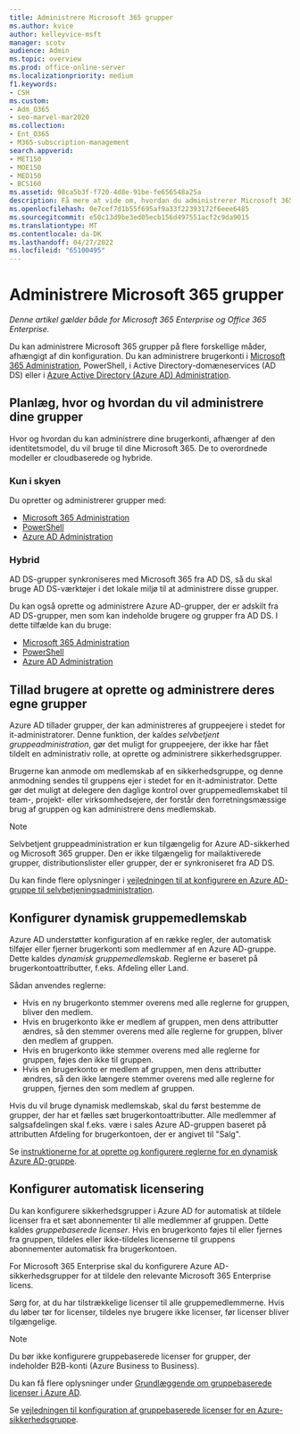 ```yaml
---
title: Administrere Microsoft 365 grupper
ms.author: kvice
author: kelleyvice-msft
manager: scotv
audience: Admin
ms.topic: overview
ms.prod: office-online-server
ms.localizationpriority: medium
f1.keywords:
- CSH
ms.custom:
- Adm_O365
- seo-marvel-mar2020
ms.collection:
- Ent_O365
- M365-subscription-management
search.appverid:
- MET150
- MOE150
- MED150
- BCS160
ms.assetid: 98ca5b3f-f720-4d8e-91be-fe656548a25a
description: Få mere at vide om, hvordan du administrerer Microsoft 365 grupper.
ms.openlocfilehash: 0e7cef7d1b55f695af9a33f22393172f6eee6485
ms.sourcegitcommit: e50c13d9be3ed05ecb156d497551acf2c9da9015
ms.translationtype: MT
ms.contentlocale: da-DK
ms.lasthandoff: 04/27/2022
ms.locfileid: "65100495"
---
```

# <a name="manage-microsoft-365-groups"></a>Administrere Microsoft 365 grupper

*Denne artikel gælder både for Microsoft 365 Enterprise og Office 365 Enterprise.*

Du kan administrere Microsoft 365 grupper på flere forskellige måder, afhængigt af din konfiguration. Du kan administrere brugerkonti i [Microsoft 365 Administration](/admin), PowerShell, i Active Directory-domæneservices (AD DS) eller i [Azure Active Directory (Azure AD) Administration](/azure/active-directory/fundamentals/active-directory-groups-create-azure-portal). 

## <a name="plan-for-where-and-how-you-will-manage-your-groups"></a>Planlæg, hvor og hvordan du vil administrere dine grupper

Hvor og hvordan du kan administrere dine brugerkonti, afhænger af den identitetsmodel, du vil bruge til dine Microsoft 365. De to overordnede modeller er cloudbaserede og hybride.
  
### <a name="cloud-only"></a>Kun i skyen

Du opretter og administrerer grupper med:

- [Microsoft 365 Administration](/admin)
- [PowerShell](maintain-group-membership-with-microsoft-365-powershell.md)
- [Azure AD Administration](/azure/active-directory/fundamentals/active-directory-groups-create-azure-portal)
    
### <a name="hybrid"></a>Hybrid

AD DS-grupper synkroniseres med Microsoft 365 fra AD DS, så du skal bruge AD DS-værktøjer i det lokale miljø til at administrere disse grupper.

Du kan også oprette og administrere Azure AD-grupper, der er adskilt fra AD DS-grupper, men som kan indeholde brugere og grupper fra AD DS. I dette tilfælde kan du bruge:

- [Microsoft 365 Administration](/admin)
- [PowerShell](maintain-group-membership-with-microsoft-365-powershell.md)
- [Azure AD Administration](/azure/active-directory/fundamentals/active-directory-groups-create-azure-portal)

## <a name="allow-users-to-create-and-manage-their-own-groups"></a>Tillad brugere at oprette og administrere deres egne grupper

Azure AD tillader grupper, der kan administreres af gruppeejere i stedet for it-administratorer. Denne funktion, der kaldes *selvbetjent gruppeadministration*, gør det muligt for gruppeejere, der ikke har fået tildelt en administrativ rolle, at oprette og administrere sikkerhedsgrupper. 

Brugerne kan anmode om medlemskab af en sikkerhedsgruppe, og denne anmodning sendes til gruppens ejer i stedet for en it-administrator. Dette gør det muligt at delegere den daglige kontrol over gruppemedlemskabet til team-, projekt- eller virksomhedsejere, der forstår den forretningsmæssige brug af gruppen og kan administrere dens medlemskab.

>[!Note]
>Selvbetjent gruppeadministration er kun tilgængelig for Azure AD-sikkerhed og Microsoft 365 grupper. Den er ikke tilgængelig for mailaktiverede grupper, distributionslister eller grupper, der er synkroniseret fra AD DS.
>

Du kan finde flere oplysninger i [vejledningen til at konfigurere en Azure AD-gruppe til selvbetjeningsadministration](/azure/active-directory/active-directory-accessmanagement-self-service-group-management).

## <a name="set-up-dynamic-group-membership"></a>Konfigurer dynamisk gruppemedlemskab

Azure AD understøtter konfiguration af en række regler, der automatisk tilføjer eller fjerner brugerkonti som medlemmer af en Azure AD-gruppe. Dette kaldes *dynamisk gruppemedlemskab*. Reglerne er baseret på brugerkontoattributter, f.eks. Afdeling eller Land.

Sådan anvendes reglerne:

- Hvis en ny brugerkonto stemmer overens med alle reglerne for gruppen, bliver den medlem.
- Hvis en brugerkonto ikke er medlem af gruppen, men dens attributter ændres, så den stemmer overens med alle reglerne for gruppen, bliver den medlem af gruppen.
- Hvis en brugerkonto ikke stemmer overens med alle reglerne for gruppen, føjes den ikke til gruppen.
- Hvis en brugerkonto er medlem af gruppen, men dens attributter ændres, så den ikke længere stemmer overens med alle reglerne for gruppen, fjernes den som medlem af gruppen.

Hvis du vil bruge dynamisk medlemskab, skal du først bestemme de grupper, der har et fælles sæt brugerkontoattributter. Alle medlemmer af salgsafdelingen skal f.eks. være i sales Azure AD-gruppen baseret på attributten Afdeling for brugerkontoen, der er angivet til "Salg".

Se [instruktionerne for at oprette og konfigurere reglerne for en dynamisk Azure AD-gruppe](/azure/active-directory/active-directory-groups-dynamic-membership-azure-portal).

## <a name="set-up-automatic-licensing"></a>Konfigurer automatisk licensering

Du kan konfigurere sikkerhedsgrupper i Azure AD for automatisk at tildele licenser fra et sæt abonnementer til alle medlemmer af gruppen. Dette kaldes *gruppebaserede licenser*. Hvis en brugerkonto føjes til eller fjernes fra gruppen, tildeles eller ikke-tildeles licenserne til gruppens abonnementer automatisk fra brugerkontoen.

For Microsoft 365 Enterprise skal du konfigurere Azure AD-sikkerhedsgrupper for at tildele den relevante Microsoft 365 Enterprise licens.

Sørg for, at du har tilstrækkelige licenser til alle gruppemedlemmerne. Hvis du løber tør for licenser, tildeles nye brugere ikke licenser, før licenser bliver tilgængelige.

>[!Note]
>Du bør ikke konfigurere gruppebaserede licenser for grupper, der indeholder B2B-konti (Azure Business to Business).
>

Du kan få flere oplysninger under [Grundlæggende om gruppebaserede licenser i Azure AD](/azure/active-directory/active-directory-licensing-whatis-azure-portal).

Se [vejledningen til konfiguration af gruppebaserede licenser for en Azure-sikkerhedsgruppe](/azure/active-directory/active-directory-licensing-group-assignment-azure-portal).